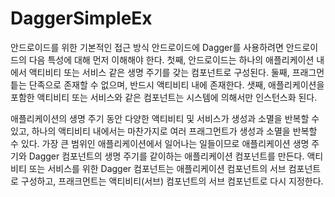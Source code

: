 # DaggerSimpleEx

안드로이드를 위한 기본적인 접근 방식
안드로이드에 Dagger를 사용하려면 안드로이드의 다음 특성에 대해 먼저 이해해야 한다. 첫째, 안드로이드는 하나의 애플리케이션 내에서 액티비티 또는 서비스 같은 생명 주기를 갖는 컴포넌트로 구성된다.
둘째, 프래그먼틑는 단족으로 존재할 수 없으며, 반드시 액티비티 내에 존재한다. 
샛째, 애플리케이션을 포함한 액티비티 또는 서비스와 같은 컴포넌트는 시스템에 의해서만 인스턴스화 된다.

애플리케이션의 생명 주기 동안 다양한 액티비티 및 서비스가 생성과 소멸을 반복할 수 있고, 
하나의 액티비티 내에서는 마찬가지로 여러 프래그먼트가 생성과 소멸을 반복할 수 있다. 
가장 큰 범위인 애플리케이션에서 일어나는 일들이므로 애플리케이션 생명 주기와 Dagger 컴포넌트의 생명 주기를 같이하는 애플리케이션 컴포넌트를 만든다. 
액티비티 또는 서비스를 위한 Dagger 컴포넌트는 애플리케이션 컴포넌트의 서브 컴포넌트로 구성하고, 프래크먼트는 액티비티(서브) 컴포넌트의 서브 컴포넌트로 다시 지정한다.
